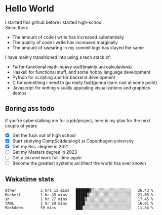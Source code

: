 # Hello World

I started this github before i started high-school.  
Since then:
- The amount of code i write has increased substantially
- The quality of code i write has increased marginally
- The amount of swearing in my commit logs has stayed the same

I have mainly transitioned into using a tech stack of:
- ~~F# for functional math-heavy stuff(mainly uni calculations)~~
- Haskell for functional stuff, and some hobby language development
- Python for scripting and for backend development
- C for something i need to go really fast(gonna learn rust at some point)
- Javascript for writing visually appealing visualizations and graphics demos

## Boring ass todo
If you're cyberstalking me for a job/project, here is my plan for the next couple of years
- [x] Get the fuck out of high school
- [x] Start studying CompSci(datalogi) at Copenhagen university
- [x] Get my Bsc. degree in 2021
- [ ] Get my Masters degree in 2023
- [ ] Get a job and work full-time again
- [ ] Become the greatest systems architect the world has ever known

## Wakatime stats
<!--START_SECTION:waka-->

```text
Other           2 hrs 13 mins   ██████▓░░░░░░░░░░░░░░░░░░   26.43 %
Haskell         1 hr 45 mins    █████▒░░░░░░░░░░░░░░░░░░░   21.03 %
sh              1 hr 27 mins    ████▒░░░░░░░░░░░░░░░░░░░░   17.45 %
YAML            1 hr 20 mins    ████░░░░░░░░░░░░░░░░░░░░░   16.01 %
Markdown        59 mins         ███░░░░░░░░░░░░░░░░░░░░░░   11.84 %
```

<!--END_SECTION:waka-->
